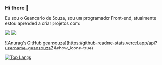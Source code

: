 ### Hi there :memo:

Eu sou o Geancarlo de Souza, sou um programador Front-end, atualmente estou aprended a criar projetos com:

<img src="https://img.shields.io/badge/HTML5-E34F26?style=for-the-badge&logo=html5&logoColor=white"/>
<img src="https://img.shields.io/badge/CSS3-1572B6?style=for-the-badge&logo=css3&logoColor=white"/>

![Anurag's GitHub geansouza](https://github-readme-stats.vercel.app/api?username=geansouza7 &show_icons=true)

[![Top Langs](https://github-readme-stats.vercel.app/api/top-langs/?username=geansouza7)](https://github.com/anuraghazra/github-readme-stats)
